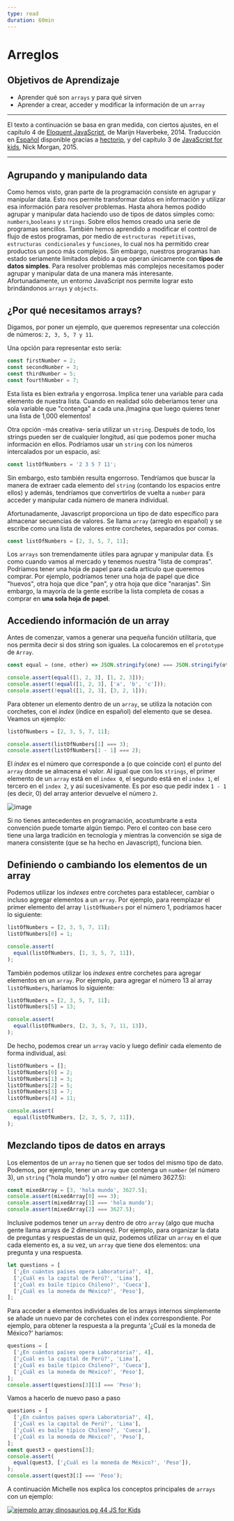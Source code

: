 ```yaml
---
type: read
duration: 60min
---
```


# Arreglos

## Objetivos de Aprendizaje

- Aprender qué son `arrays` y para qué sirven
- Aprender a crear, acceder y modificar la información de un `array`

***

El texto a continuación se basa en gran medida, con ciertos ajustes, en el
capítulo 4 de [Eloquent JavaScript](http://eloquentjavascript.net/), de Marijn
Haverbeke, 2014. Traducción en [Español](http://hectorip.github.io/Eloquent-JavaScript-ES-online/chapters/01_values.html)
disponible gracias a [hectorip](https://github.com/hectorip), y del capítulo 3
de [JavaScript for kids](http://pepa.holla.cz/wp-content/uploads/2015/11/JavaScript-for-Kids.pdf),
Nick Morgan, 2015.

***

## Agrupando y manipulando data

Como hemos visto, gran parte de la programación consiste en agrupar y manipular
data. Esto nos permite transformar datos en información y utilizar esa información
para resolver problemas. Hasta ahora hemos podido agrupar y manipular data haciendo
uso de tipos de datos simples como: `numbers`,`booleans` y `strings`. Sobre ellos
hemos creado una serie de programas sencillos. También hemos aprendido a modificar
el control de flujo de estos programas, por medio de `estructuras repetitivas`,
`estructuras condicionales` y `funciones`, lo cual nos ha permitido crear productos
un poco más complejos. Sin embargo, nuestros programas han estado seriamente limitados
debido a que operan únicamente con **tipos de datos simples**. Para resolver problemas
más complejos necesitamos poder agrupar y manipular data de una manera más interesante.
Afortunadamente, un entorno JavaScript nos permite lograr esto brindándonos `arrays`
y `objects`.

## ¿Por qué necesitamos arrays?

Digamos, por poner un ejemplo, que queremos representar una colección de
números: `2, 3, 5, 7 y 11`.

Una opción para representar esto sería:

```js
const firstNumber = 2;
const secondNumber = 3;
const thirdNumber = 5;
const fourthNumber = 7;

```

Esta lista es bien extraña y engorrosa. Implica tener una variable para cada
elemento de nuestra lista. Cuando en realidad sólo deberíamos tener una sola
variable que "contenga" a cada una.¡Imagina que luego quieres tener una lista
de 1,000 elementos!

Otra opción -más creativa- sería utilizar un `string`. Después de todo, los
strings pueden ser de cualquier longitud, así que podemos poner mucha información
en ellos. Podríamos usar un `string` con los números intercalados por un
espacio, así:

```js
const listOfNumbers = '2 3 5 7 11';
```

Sin embargo, esto también resulta engorroso. Tendríamos que buscar la manera de
extraer cada elemento del `string` (contando los espacios entre ellos) y además,
tendríamos que convertirlos de vuelta a `number` para acceder y manipular cada
número de manera individual.

Afortunadamente, Javascript proporciona un tipo de dato específico para almacenar
secuencias de valores. Se llama `array` (arreglo en español) y se escribe como una
lista de valores entre corchetes, separados por comas.

```js
const listOfNumbers = [2, 3, 5, 7, 11];

```

Los `arrays` son tremendamente útiles para agrupar y manipular data. Es como
cuando vamos al mercado y tenemos nuestra "lista de compras". Podríamos tener
una hoja de papel para cada artículo que queremos comprar. Por ejemplo, podríamos
tener una hoja de papel que dice "huevos", otra hoja que dice "pan", y otra hoja
que dice "naranjas". Sin embargo, la mayoría de la gente escribe la lista completa
de cosas a comprar en **una sola hoja de papel**.

## Accediendo información de un array

Antes de comenzar, vamos a generar una pequeña función utilitaria,
que nos permita decir si dos string son iguales. La colocaremos
en el `prototype` de `Array`.

```js
const equal = (one, other) => JSON.stringify(one) === JSON.stringify(other);

console.assert(equal([1, 2, 3], [1, 2, 3]));
console.assert(!equal([1, 2, 3], ['a', 'b', 'c']));
console.assert(!equal([1, 2, 3], [3, 2, 1]));

```

Para obtener un elemento dentro de un `array`, se utiliza la notación con corchetes,
con el _index_ (índice en español) del elemento que se desea. Veamos un ejemplo:

```js
listOfNumbers = [2, 3, 5, 7, 11];

console.assert(listOfNumbers[1] === 3);
console.assert(listOfNumbers[1 - 1] === 2);

```

El _index_ es el número que corresponde a (o que coincide con) el punto del `array`
donde se almacena el valor. Al igual que con los `strings`, el primer elemento
de un `array` está en el `index 0`, el segundo está en el `index 1`, el tercero
en el `index 2`, y así sucesivamente. Es por eso que pedir index `1 - 1`
(es decir, 0) del array anterior devuelve el número `2`.

![image](https://user-images.githubusercontent.com/211721/40194836-51eebf22-59d1-11e8-8de8-8b29feb3bbf7.png)

Si no tienes antecedentes en programación, acostumbrarte a esta convención puede
tomarte algún tiempo. Pero el conteo con base cero tiene una larga tradición en
tecnología y mientras la convención se siga de manera consistente (que se ha hecho
en Javascript), funciona bien.

## Definiendo o cambiando los elementos de un array

Podemos utilizar los _indexes_ entre corchetes para establecer, cambiar o incluso
agregar elementos a un `array`. Por ejemplo, para reemplazar el primer elemento del
array `listOfNumbers` por el número 1, podríamos hacer lo siguiente:

```js
listOfNumbers = [2, 3, 5, 7, 11];
listOfNumbers[0] = 1;

console.assert(
  equal(listOfNumbers, [1, 3, 5, 7, 11]),
);

```

También podemos utilizar los _indexes_ entre corchetes para agregar elementos en
un `array`. Por ejemplo, para agregar el número 13 al array `listOfNumbers`,
haríamos lo siguiente:

```js
listOfNumbers = [2, 3, 5, 7, 11];
listOfNumbers[5] = 13;

console.assert(
  equal(listOfNumbers, [2, 3, 5, 7, 11, 13]),
);

```

De hecho, podemos crear un `array` vacío y luego definir cada elemento de forma
individual, así:

```js
listOfNumbers = [];
listOfNumbers[0] = 2;
listOfNumbers[1] = 3;
listOfNumbers[2] = 5;
listOfNumbers[3] = 7;
listOfNumbers[4] = 11;

console.assert(
  equal(listOfNumbers, [2, 3, 5, 7, 11]),
);

```

## Mezclando tipos de datos en arrays

Los elementos de un `array` no tienen que ser todos del mismo tipo de dato.
Podemos, por ejemplo, tener un `array` que contenga un `number` (el número 3),
un `string` ("hola mundo") y otro `number` (el número 3627.5):

```js
const mixedArray = [3, 'hola mundo', 3627.5];
console.assert(mixedArray[0] === 3);
console.assert(mixedArray[1] === 'hola mundo');
console.assert(mixedArray[2] === 3627.5);

```

Inclusive podemos tener un `array` dentro de otro `array` (algo que mucha gente
llama arrays de 2 dimensiones). Por ejemplo, para organizar la data de preguntas
y respuestas de un quiz, podemos utilizar un `array` en el que cada elemento es,
a su vez, un `array` que tiene dos elementos: una pregunta y una respuesta.

```js
let questions = [
  ['¿En cuántos países opera Laboratoria?', 4],
  ['¿Cuál es la capital de Perú?', 'Lima'],
  ['¿Cuál es baile típico Chileno?', 'Cueca'],
  ['¿Cuál es la moneda de México?', 'Peso'],
];

```

Para acceder a elementos individuales de los arrays internos simplemente se añade
un nuevo par de corchetes con el index correspondiente. Por ejemplo, para obtener
la respuesta a la pregunta '¿Cuál es la moneda de México?' haríamos:

```js
questions = [
  ['¿En cuántos países opera Laboratoria?', 4],
  ['¿Cuál es la capital de Perú?', 'Lima'],
  ['¿Cuál es baile típico Chileno?', 'Cueca'],
  ['¿Cuál es la moneda de México?', 'Peso'],
];
console.assert(questions[3][1] === 'Peso');

```

Vamos a hacerlo de nuevo paso a paso

```js
questions = [
  ['¿En cuántos países opera Laboratoria?', 4],
  ['¿Cuál es la capital de Perú?', 'Lima'],
  ['¿Cuál es baile típico Chileno?', 'Cueca'],
  ['¿Cuál es la moneda de México?', 'Peso'],
];
const quest3 = questions[3];
console.assert(
  equal(quest3, ['¿Cuál es la moneda de México?', 'Peso']),
);
console.assert(quest3[1] === 'Peso');

```

A continuación Michelle nos explica los conceptos principales de `arrays` con un
ejemplo:

[![ejemplo array dinosaurios pg 44 JS for Kids](https://img.youtube.com/vi/-hLSzYr3z44/0.jpg)](https://www.youtube.com/watch?v=-hLSzYr3z44)
